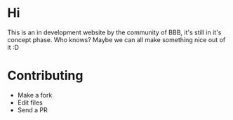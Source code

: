 # Hi

This is an in development website by the community of BBB, it's still in it's concept phase. Who knows? Maybe we can all make something nice out of it :D

# Contributing
- Make a fork
- Edit files
- Send a PR
